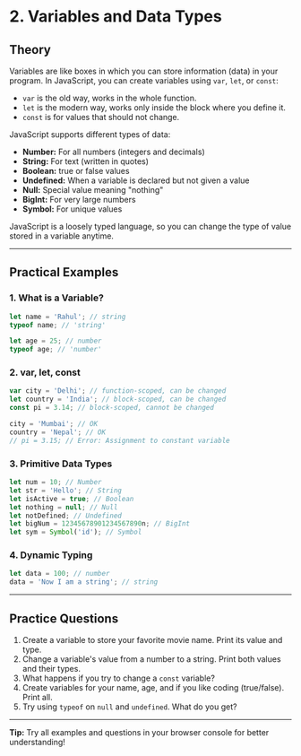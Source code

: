# 2. Variables and Data Types

## Theory
Variables are like boxes in which you can store information (data) in your program. In JavaScript, you can create variables using `var`, `let`, or `const`:
- `var` is the old way, works in the whole function.
- `let` is the modern way, works only inside the block where you define it.
- `const` is for values that should not change.

JavaScript supports different types of data:
- **Number:** For all numbers (integers and decimals)
- **String:** For text (written in quotes)
- **Boolean:** true or false values
- **Undefined:** When a variable is declared but not given a value
- **Null:** Special value meaning "nothing"
- **BigInt:** For very large numbers
- **Symbol:** For unique values

JavaScript is a loosely typed language, so you can change the type of value stored in a variable anytime.

---

## Practical Examples

### 1. What is a Variable?
```js
let name = 'Rahul'; // string
typeof name; // 'string'

let age = 25; // number
typeof age; // 'number'
```

### 2. var, let, const
```js
var city = 'Delhi'; // function-scoped, can be changed
let country = 'India'; // block-scoped, can be changed
const pi = 3.14; // block-scoped, cannot be changed

city = 'Mumbai'; // OK
country = 'Nepal'; // OK
// pi = 3.15; // Error: Assignment to constant variable
```

### 3. Primitive Data Types
```js
let num = 10; // Number
let str = 'Hello'; // String
let isActive = true; // Boolean
let nothing = null; // Null
let notDefined; // Undefined
let bigNum = 12345678901234567890n; // BigInt
let sym = Symbol('id'); // Symbol
```

### 4. Dynamic Typing
```js
let data = 100; // number
data = 'Now I am a string'; // string
```

---

## Practice Questions
1. Create a variable to store your favorite movie name. Print its value and type.
2. Change a variable's value from a number to a string. Print both values and their types.
3. What happens if you try to change a `const` variable?
4. Create variables for your name, age, and if you like coding (true/false). Print all.
5. Try using `typeof` on `null` and `undefined`. What do you get?

---

**Tip:** Try all examples and questions in your browser console for better understanding! 